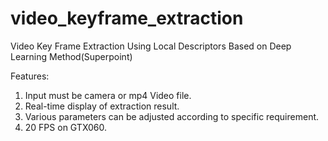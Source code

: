 # video_keyframe_extraction
Video Key Frame Extraction Using Local Descriptors Based on Deep Learning Method(Superpoint)

Features:
1. Input must be camera or mp4 Video file.
2. Real-time display of extraction result.
3. Various parameters can be adjusted according to specific requirement.
4. 20 FPS on GTX060.
